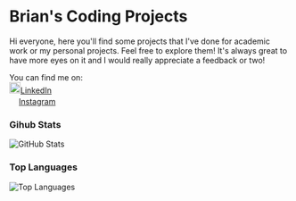 # Brian's Coding Projects

Hi everyone, here you'll find some projects that I've done for academic work or my personal projects. Feel free to explore them! It's always great to have more eyes on it and I would really appreciate a feedback or two!

You can find me on:
<br><img src="https://user-images.githubusercontent.com/32363208/111023022-20839b00-8409-11eb-95d5-9867e90178bf.png" width="20">[LinkedIn](https://www.linkedin.com/in/brian-mohammed-catraguna-160ab833/)
<br><img src="https://user-images.githubusercontent.com/32363208/111023064-63de0980-8409-11eb-9219-3d5ed4bf9594.jpg" width="17">[Instagram](https://www.instagram.com/briancatraguna/?hl=en)

### Gihub Stats
<p><img src="https://github-readme-stats.vercel.app/api?username=briancatraguna&amp;show_icons=true&amp;count_private=true&amp;theme=cobalt" alt="GitHub Stats"></p>

### Top Languages
<p><img src="https://github-readme-stats.vercel.app/api/top-langs/?username=briancatraguna&amp;layout=compact" alt="Top Languages"></p>
